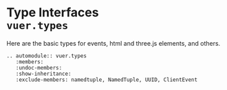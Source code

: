 # Type Interfaces <br/>`vuer.types`


Here are the basic types for events, html and three.js elements, and others.

```{eval-rst}
.. automodule:: vuer.types
   :members:
   :undoc-members:
   :show-inheritance:
   :exclude-members: namedtuple, NamedTuple, UUID, ClientEvent
```

